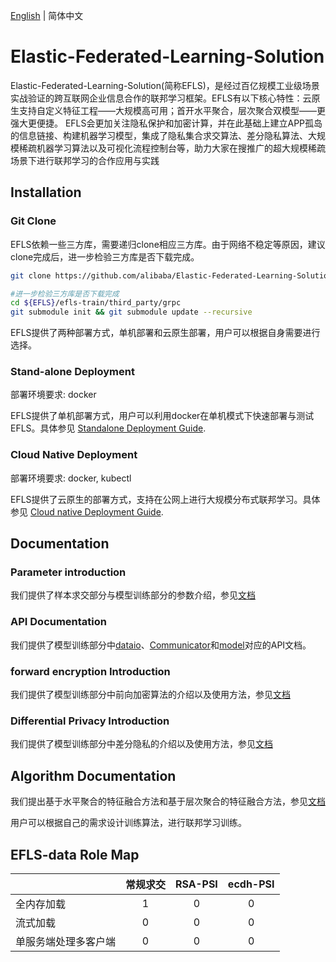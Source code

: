 [English](README.md) | 简体中文

# Elastic-Federated-Learning-Solution
Elastic-Federated-Learning-Solution(简称EFLS)，是经过百亿规模工业级场景实战验证的跨互联网企业信息合作的联邦学习框架。EFLS有以下核心特性：云原生支持自定义特征工程——大规模高可用；首开水平聚合，层次聚合双模型——更强大更便捷。 EFLS会更加关注隐私保护和加密计算，并在此基础上建立APP孤岛的信息链接、构建机器学习模型，集成了隐私集合求交算法、差分隐私算法、大规模稀疏机器学习算法以及可视化流程控制台等，助力大家在搜推广的超大规模稀疏场景下进行联邦学习的合作应用与实践

## Installation

### Git Clone

EFLS依赖一些三方库，需要递归clone相应三方库。由于网络不稳定等原因，建议clone完成后，进一步检验三方库是否下载完成。

```bash
git clone https://github.com/alibaba/Elastic-Federated-Learning-Solution.git --recursive

#进一步检验三方库是否下载完成
cd ${EFLS}/efls-train/third_party/grpc
git submodule init && git submodule update --recursive
```

EFLS提供了两种部署方式，单机部署和云原生部署，用户可以根据自身需要进行选择。

### Stand-alone Deployment

部署环境要求: docker

EFLS提供了单机部署方式，用户可以利用docker在单机模式下快速部署与测试EFLS。具体参见
[Standalone Deployment Guide](./docs/English/Standalone_Deployment_CN.md).

### Cloud Native Deployment

部署环境要求: docker, kubectl

EFLS提供了云原生的部署方式，支持在公网上进行大规模分布式联邦学习。具体参见
[Cloud native Deployment Guide](./docs/English/Cloud_native_Deployment_CN.md).

## Documentation

### Parameter introduction
我们提供了样本求交部分与模型训练部分的参数介绍，参见[文档](./docs/English/Parameter_introduction_CN.md)

### API Documentation
我们提供了模型训练部分中[dataio](./docs/efls-train/data_api.md)、[Communicator](./docs/efls-train/comm_api.md)和[model](./docs/efls-train/model_api.md)对应的API文档。

### forward encryption Introduction
我们提供了模型训练部分中前向加密算法的介绍以及使用方法，参见[文档](./docs/efls-train/forward_encrypt.md)

### Differential Privacy Introduction
我们提供了模型训练部分中差分隐私的介绍以及使用方法，参见[文档](./docs/efls-train/differential_privacy.md)

## Algorithm Documentation
我们提出基于水平聚合的特征融合方法和基于层次聚合的特征融合方法，参见[文档](./docs/efls-algo/algos.md)

用户可以根据自己的需求设计训练算法，进行联邦学习训练。

## EFLS-data Role Map
|   |常规求交|RSA-PSI|ecdh-PSI|
|---|:---:|:---:|:---:|
| 全内存加载  | 1 | 0 | 0 |
| 流式加载  | 0 | 0 | 0 |
| 单服务端处理多客户端 | 0 | 0 | 0 |

